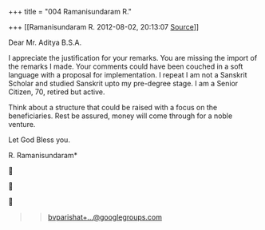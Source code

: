 +++
title = "004 Ramanisundaram R."

+++
[[Ramanisundaram R.	2012-08-02, 20:13:07 [Source](https://groups.google.com/g/bvparishat/c/lERFrJXLxdk)]]



Dear Mr. Aditya B.S.A.



I appreciate the justification for your remarks. You are missing the import of the remarks I made. Your comments could have been couched in a soft language with a proposal for implementation. I repeat I am not a Sanskrit Scholar and studied Sanskrit upto my pre-degree stage. I am a Senior Citizen, 70, retired but active.



Think about a structure that could be raised with a focus on the beneficiaries. Rest be assured, money will come through for a noble venture.



Let God Bless you.



R. Ramanisundaram\*  
  







> 
> > 
> > [bvparishat+...@googlegroups.com]()  
> > 
> > 

  

